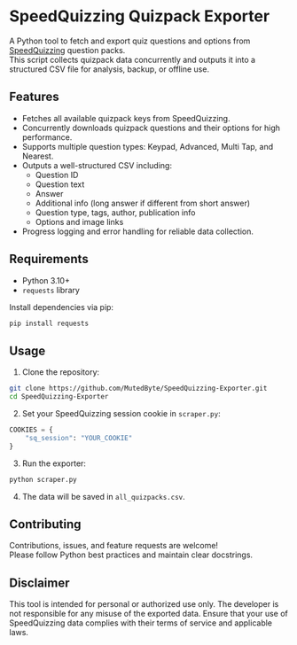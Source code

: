 # SpeedQuizzing Quizpack Exporter

A Python tool to fetch and export quiz questions and options from [SpeedQuizzing](https://www.speedquizzing.com/) question packs.\
This script collects quizpack data concurrently and outputs it into a structured CSV file for analysis, backup, or offline use.

## Features

- Fetches all available quizpack keys from SpeedQuizzing.
- Concurrently downloads quizpack questions and their options for high performance.
- Supports multiple question types: Keypad, Advanced, Multi Tap, and Nearest.
- Outputs a well-structured CSV including:
  - Question ID
  - Question text
  - Answer
  - Additional info (long answer if different from short answer)
  - Question type, tags, author, publication info
  - Options and image links
- Progress logging and error handling for reliable data collection.

## Requirements

- Python 3.10+
- `requests` library

Install dependencies via pip:

```bash
pip install requests
```

## Usage

1. Clone the repository:

```bash
git clone https://github.com/MutedByte/SpeedQuizzing-Exporter.git
cd SpeedQuizzing-Exporter
```

2. Set your SpeedQuizzing session cookie in `scraper.py`:

```python
COOKIES = {
    "sq_session": "YOUR_COOKIE"
}
```

3. Run the exporter:

```bash
python scraper.py
```

4. The data will be saved in `all_quizpacks.csv`.

## Contributing

Contributions, issues, and feature requests are welcome!\
Please follow Python best practices and maintain clear docstrings.


## Disclaimer

This tool is intended for personal or authorized use only. The developer is not responsible for any misuse of the exported data. Ensure that your use of SpeedQuizzing data complies with their terms of service and applicable laws.


